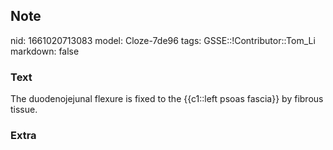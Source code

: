 ## Note
nid: 1661020713083
model: Cloze-7de96
tags: GSSE::!Contributor::Tom_Li
markdown: false

### Text
<div>
  The duodenojejunal flexure is fixed to the {{c1::left psoas
  fascia}} by fibrous tissue.
</div>

### Extra

